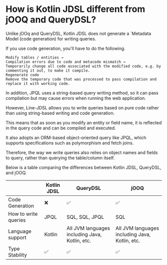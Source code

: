 # How is Kotlin JDSL different from jOOQ and QueryDSL?

Unlike jOOq and QueryDSL, Kotlin JDSL does not generate a `Metadata Model (code generation) for writing queries.

If you use code generation, you'll have to do the following.

```
Modify tables / entities →
Compilation errors due to code and metacode mismatch →
Temporarily change all code associated with the modified code, e.g. by commenting it out, to make it compile.
Regenerate code
Remove the temporary code that was processed to pass compilation and replace it with working code.
```

In addition, JPQL uses a string-based query writing method, so it can pass compilation but may cause errors when running the web application.

However, Line-JDSL allows you to write queries based on pure code rather than using string-based writing and code generation.

This means that as soon as you modify an entity or field name, it is reflected in the query code and can be compiled and executed.

It also adopts an ORM-based object-oriented query like JPQL, which supports specifications such as polymorphism and fetch joins.

Therefore, the way we write queries also relies on object names and fields to query, rather than querying the table/column itself.

Below is a table comparing the differences between Kotlin JDSL, QueryDSL, and jOOQ.



|                      | Kotlin JDSL | QueryDSL                                       | jOOQ                                           |
|----------------------|-------------|------------------------------------------------|------------------------------------------------|
| Code Generation      | ❌           | ✅                                              | ✅                                              | ✅ |
| How to write queries | JPQL        | SQL, SQL, JPQL                                 | SQL                                            |
| Language support     | Kotlin      | All JVM languages including Java, Kotlin, etc. | All JVM languages including Java, Kotlin, etc. |
| Type Stability       | ✅           | ✅                                              | ✅                                              | ✅ |

